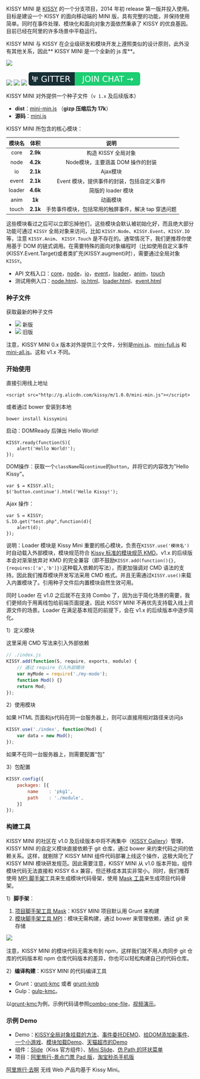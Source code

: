 
KISSY MINI 是 [KISSY](http://docs.kissyui.com) 的一个分支项目，2014 年初 release 第一版并投入使用。目标是建设一个 KISSY 的面向移动端的 MINI 版，具有完整的功能，并保持使用简单。同时在事件处理、模块化和面向对象方面依然秉承了 KISSY 的优良基因。目前已经在阿里的许多场景中平稳运行。 

KISSY MINI 与 KISSY 在企业级研发和模块开发上遵照类似的设计原则，此外没有其他关系，因此** KISSY MINI 是一个全新的 js 库**。

<img src="https://gw.alicdn.com/tps/TB1N6CAJXXXXXXJXpXXXXXXXXXX-524-392.png" width="150" />

<span class="gitter">[![](https://badge.fury.io/bo/kissymini.svg)](http://badge.fury.io/bo/kissymini)
[![](https://img.shields.io/github/tag/kissymini/kissymini.github.io.svg)](http://github.com/kissymini/kissymini.github.io)
![](https://img.shields.io/badge/kissymini-available-green.svg?style=flat-square)
[![](/images/gitter.svg)](https://gitter.im/kissymini?utm_source=share-link&utm_medium=link&utm_campaign=share-link)</span>

KISSY MINI 对外提供一个种子文件（`v 1.x` 及后续版本）

- **dist**：[mini-min.js](http://g.alicdn.com/kissy/m/1.0.0/mini-min.js) （**gizp 压缩后为 17k**）
- **源码**：[mini.js](http://g.alicdn.com/kissy/m/1.0.0/mini.js)


KISSY MINI 所包含的核心模块：

| 模块名                 | 体积      | 说明			|
|:--------------------:|:--------------------:|:--------------------:|
| core             | **2.9k** | 构造 KISSY 全局对象  |
| node			| **4.2k** |Node模块，主要涵盖 DOM 操作的封装   |
| io		| **2.1k** |Ajax模块   |
| event			| **2.1k** |Event 模块，提供事件的封装，包括自定义事件   |
| loader			| **4.6k**  |简版的 loader 模块	|
| anim			| **1k**			|动画模块|
| touch 			| **2.1k**			|手势事件模块，包括常用的触屏事件，解决 tap 穿透问题|

这些模块看过之后可以立即忘掉他们，这些模块会默认被初始化好，而且绝大部分功能可通过 `KISSY` 全局对象来访问，比如 `KISSY.Node`、`KISSY.Event`、`KISSY.IO` 等，注意 `KISSY.Anim`、 `KISSY.Touch` 是不存在的。通常情况下，我们更推荐你使用基于 DOM 的链式调用。在需要特殊的面向对象编程时（比如使用自定义事件(KISSY.Event.Target)或者类扩充(KISSY.augment)时），需要通过全局对象`KISSY`。

- API 文档入口：[core](./docs/core.html)，[node](./docs/node.html)，[io](./docs/io.html)，[event](./docs/event.html)，[loader](./docs/loader.html)，[anim](./docs/anim.html)，[touch](./docs/touch.html)
- 测试用例入口：[node.html](./tests/node.html)、[io.html](./tests/io.html)、[loader.html](./tests/loader.html)、[event.html](./tests/event.html)

### 种子文件

获取最新的种子文件 

- <a href="http://g.alicdn.com/kissy/m/1.0.0/mini-min.js" style="background:none" >![](https://img.shields.io/badge/kissy%20mini-1.0.0-green.svg)</a> 新版 
- <a href="http://g.alicdn.com/kissy/m/0.3.11/mini-full-min.js" style="background:none">![](https://img.shields.io/badge/kissy%20mini-0.3.11-orange.svg)</a> 旧版

注意，KISSY MINI 0.x 版本对外提供三个文件，分别是[mini.js](http://g.alicdn.com/kissy/m/0.3.11/mini-min.js)、[mini-full.js](http://g.alicdn.com/kissy/m/0.3.11/mini-full-min.js) 和 [mini-all.js](http://g.alicdn.com/kissy/m/0.3.11/mini-all-min.js)。这和 v1.x 不同。

### 开始使用

直接引用线上地址

	<script src="http://g.alicdn.com/kissy/m/1.0.0/mini-min.js"></script>

或者通过 bower 安装到本地

	bower install kissymini

启动：DOMReady 后弹出 Hello World!

	KISSY.ready(function(S){
	    alert('Hello World!');
	});

DOM操作：获取一个`className`叫`continue`的`button`，并将它的内容改为"Hello Kissy"。

	var $ = KISSY.all;
	$('button.continue').html('Hello Kissy!');

Ajax 操作：

	var S = KISSY;
	S.IO.get("test.php",function(d){
		alert(d);
	});

说明：Loader 模块是 Kissy Mini 重要的核心模块，负责在`KISSY.use('模块名')`时自动载入外部模块，模块规范符合 [Kissy 标准的模块规范 KMD](http://docs.kissyui.com/1.4/docs/html/guideline/kmd.html)。v1.x 的后续版本会对渐渐放弃对 KMD 的完全兼容（即不鼓励`KISSY.add(function(){},{requires:['a','b']})`这种载入依赖的写法），而更加强调对 CMD 语法的支持。因此我们推荐模块开发写法采用 CMD 格式。并且无需通过`KISSY.use()`来载入内置模块了。引用种子文件后内置模块自然生效可用。

同时 Loader 在 v1.0 之后就不在支持 Combo 了，因为出于简化场景的需要，我们更倾向于用离线包给前端页面提速，因此 KISSY MINI 不再优先支持载入线上资源文件的场景。Loader 在满足基本规范的前提下，会在 v1.x 的后续版本中逐步简化。

1）定义模块

这里采用 CMD 写法来引入外部依赖

``` javascript
// ./index.js
KISSY.add(function(S, require, exports, module) {
	// 通过 require 引入外部模块
	var myMode = require('./my-mode');
    function Mod() {}
    return Mod;
});
```

2）使用模块

如果 HTML 页面和js代码在同一台服务器上，则可以直接用相对路径来访问js

``` javascript
KISSY.use('./index', function(Mod) {
    var data = new Mod();
});

```

如果不在同一台服务器上，则需要配置“包”

3）包配置

``` javascript
KISSY.config({
    packages: [{
        name    : 'pkg1',
        path    : './module',
    }]
});
```

### 构建工具

KISSY MINI 的社区在 v1.0 及后续版本中将不再集中（[KISSY Gallery](http://kpm.taobao.net/)）管理，KISSY MINI 的自定义模块直接依赖于 git 仓库，通过 bower 来约束代码之间的依赖关系。这样，就剔除了 KISSY MINI 组件代码部署上线这个操作，这极大简化了 KISSY MINI 模块研发规范。因此需要注意，KISSY MINI 从 v1.0 版本开始，组件模块代码无法直接和 KISSY 6.x 兼容，但迁移成本其实非常小。同时，我们推荐使用 [MPI 脚手架](http://github.com/jayli/generator-mpi)工具来生成模块代码骨架，使用 [Mask 工具](http://github.com/jayli/generator-mask)来生成项目代码骨架。

1）**脚手架**：

1. [项目脚手架工具 Mask](http://github.com/jayli/generator-mask)：KISSY MINI 项目默认用 Grunt 来构建
1. [模块脚手架工具 MPI](http://github.com/jayli/generator-mpi)：模块无需构建，通过 bower 来管理依赖，通过 git 来存储

<img src="https://gw.alicdn.com/tps/TB10xPGJXXXXXb0XFXXXXXXXXXX-800-602.png" width="400" />

注意，KISSY MINI 的模块代码无需发布到 npm，这样我们就不用人肉同步 git 仓库的代码版本和 npm 仓库代码版本的差异，你也可以轻松构建自己的代码仓库。

2）**编译构建**：KISSY MINI 的代码编译工具

- Grunt：[grunt-kmc](https://github.com/daxingplay/grunt-kmc) 或者 [grunt-kmb](https://www.npmjs.com/package/grunt-kmb)
- Gulp：[gulp-kmc](https://www.npmjs.com/package/gulp-kmc)。

以[grunt-kmc](https://github.com/daxingplay/grunt-kmc)为例，示例代码请参照[combo-one-file](https://github.com/daxingplay/grunt-kmc/tree/master/example/combo-one-file)，[视频演示](http://asciinema.org/a/6732)。

### 示例 Demo

- Demo：[KISSY全局对象挂载的方法](./demo/api/kissy-api.html)、[事件委托DEMO](./demo/dump/delegate.html)、[给DOM添加新事件](./demo/dump/fx.html)、[一个小游戏](./demo/game/index.html)、[模块加载Demo](./demo/modules-loader/index.html)、[天猫超市的Demo](./demo/slide_and_lazyload/index.html)
- 组件：[Slide](http://kissygalleryteam.github.io/slide/1.3/demo/index.html)（Kiss 官方组件）、[Mini Slide](/demo/slide/index.htm)、[仿 Path 的环状菜单](/demo/ringnav/index.htm)
- 项目：[阿里旅行-景点门票 Pad 版](http://h5.m.taobao.com/trip/ticket/pad/search/index.html?ttid=703628@taobao_ipad_4.0)，[淘宝秒杀手机版](http://wapp.m.taobao.com/mseckill/index.html?host=h5.m.taobao.com)

[阿里旅行·去啊](http://h5.m.taobao.com/trip/home/index.html) 无线 Web 产品均基于 Kissy Mini。
